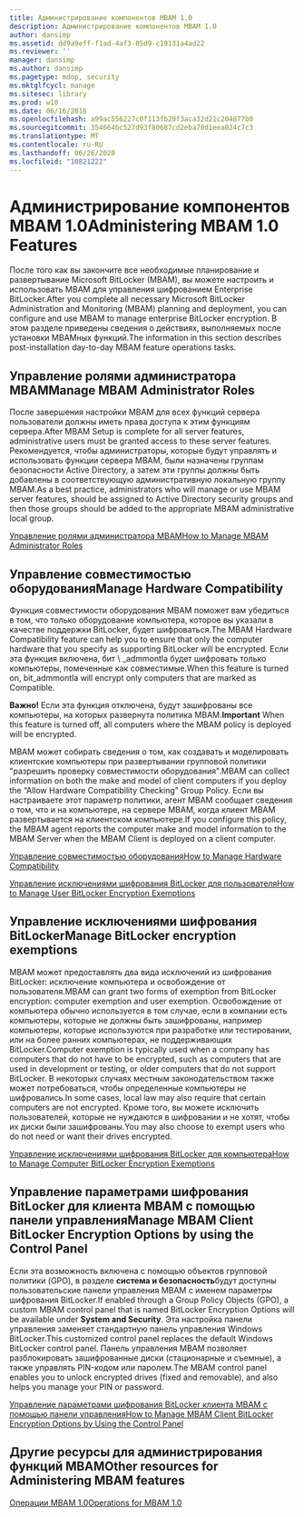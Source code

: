 ```yaml
---
title: Администрирование компонентов MBAM 1.0
description: Администрирование компонентов MBAM 1.0
author: dansimp
ms.assetid: dd9a9eff-f1ad-4af3-85d9-c19131a4ad22
ms.reviewer: ''
manager: dansimp
ms.author: dansimp
ms.pagetype: mdop, security
ms.mktglfcycl: manage
ms.sitesec: library
ms.prod: w10
ms.date: 06/16/2016
ms.openlocfilehash: a99ac556227c0f113fb20f3aca32d21c204877b0
ms.sourcegitcommit: 354664bc527d93f80687cd2eba70d1eea024c7c3
ms.translationtype: MT
ms.contentlocale: ru-RU
ms.lasthandoff: 06/26/2020
ms.locfileid: "10821222"
---
```

# <span data-ttu-id="84809-103">Администрирование компонентов MBAM 1.0</span><span class="sxs-lookup"><span data-stu-id="84809-103">Administering MBAM 1.0 Features</span></span>


<span data-ttu-id="84809-104">После того как вы закончите все необходимые планирование и развертывание Microsoft BitLocker (MBAM), вы можете настроить и использовать MBAM для управления шифрованием Enterprise BitLocker.</span><span class="sxs-lookup"><span data-stu-id="84809-104">After you complete all necessary Microsoft BitLocker Administration and Monitoring (MBAM) planning and deployment, you can configure and use MBAM to manage enterprise BitLocker encryption.</span></span> <span data-ttu-id="84809-105">В этом разделе приведены сведения о действиях, выполняемых после установки MBAMных функций.</span><span class="sxs-lookup"><span data-stu-id="84809-105">The information in this section describes post-installation day-to-day MBAM feature operations tasks.</span></span>

## <span data-ttu-id="84809-106">Управление ролями администратора MBAM</span><span class="sxs-lookup"><span data-stu-id="84809-106">Manage MBAM Administrator Roles</span></span>


<span data-ttu-id="84809-107">После завершения настройки MBAM для всех функций сервера пользователи должны иметь права доступа к этим функциям сервера.</span><span class="sxs-lookup"><span data-stu-id="84809-107">After MBAM Setup is complete for all server features, administrative users must be granted access to these server features.</span></span> <span data-ttu-id="84809-108">Рекомендуется, чтобы администраторы, которые будут управлять и использовать функции сервера MBAM, были назначены группам безопасности Active Directory, а затем эти группы должны быть добавлены в соответствующую административную локальную группу MBAM.</span><span class="sxs-lookup"><span data-stu-id="84809-108">As a best practice, administrators who will manage or use MBAM server features, should be assigned to Active Directory security groups and then those groups should be added to the appropriate MBAM administrative local group.</span></span>

[<span data-ttu-id="84809-109">Управление ролями администратора MBAM</span><span class="sxs-lookup"><span data-stu-id="84809-109">How to Manage MBAM Administrator Roles</span></span>](how-to-manage-mbam-administrator-roles-mbam-1.md)

## <span data-ttu-id="84809-110">Управление совместимостью оборудования</span><span class="sxs-lookup"><span data-stu-id="84809-110">Manage Hardware Compatibility</span></span>


<span data-ttu-id="84809-111">Функция совместимости оборудования MBAM поможет вам убедиться в том, что только оборудование компьютера, которое вы указали в качестве поддержки BitLocker, будет шифроваться.</span><span class="sxs-lookup"><span data-stu-id="84809-111">The MBAM Hardware Compatibility feature can help you to ensure that only the computer hardware that you specify as supporting BitLocker will be encrypted.</span></span> <span data-ttu-id="84809-112">Если эта функция включена, бит \ _admmontla будет шифровать только компьютеры, помеченные как совместимые.</span><span class="sxs-lookup"><span data-stu-id="84809-112">When this feature is turned on, bit\_admmontla will encrypt only computers that are marked as Compatible.</span></span>

<span data-ttu-id="84809-113">**Важно!**  Если эта функция отключена, будут зашифрованы все компьютеры, на которых развернута политика MBAM.</span><span class="sxs-lookup"><span data-stu-id="84809-113">**Important** When this feature is turned off, all computers where the MBAM policy is deployed will be encrypted.</span></span>

 

<span data-ttu-id="84809-114">MBAM может собирать сведения о том, как создавать и моделировать клиентские компьютеры при развертывании групповой политики "разрешить проверку совместимости оборудования".</span><span class="sxs-lookup"><span data-stu-id="84809-114">MBAM can collect information on both the make and model of client computers if you deploy the “Allow Hardware Compatibility Checking” Group Policy.</span></span> <span data-ttu-id="84809-115">Если вы настраиваете этот параметр политики, агент MBAM сообщает сведения о том, что и на компьютере, на сервере MBAM, когда клиент MBAM развертывается на клиентском компьютере.</span><span class="sxs-lookup"><span data-stu-id="84809-115">If you configure this policy, the MBAM agent reports the computer make and model information to the MBAM Server when the MBAM Client is deployed on a client computer.</span></span>

[<span data-ttu-id="84809-116">Управление совместимостью оборудования</span><span class="sxs-lookup"><span data-stu-id="84809-116">How to Manage Hardware Compatibility</span></span>](how-to-manage-hardware-compatibility-mbam-1.md)

[<span data-ttu-id="84809-117">Управление исключениями шифрования BitLocker для пользователя</span><span class="sxs-lookup"><span data-stu-id="84809-117">How to Manage User BitLocker Encryption Exemptions</span></span>](how-to-manage-user-bitlocker-encryption-exemptions-mbam-1.md)

## <span data-ttu-id="84809-118">Управление исключениями шифрования BitLocker</span><span class="sxs-lookup"><span data-stu-id="84809-118">Manage BitLocker encryption exemptions</span></span>


<span data-ttu-id="84809-119">MBAM может предоставлять два вида исключений из шифрования BitLocker: исключение компьютера и освобождение от пользователя.</span><span class="sxs-lookup"><span data-stu-id="84809-119">MBAM can grant two forms of exemption from BitLocker encryption: computer exemption and user exemption.</span></span> <span data-ttu-id="84809-120">Освобождение от компьютера обычно используется в том случае, если в компании есть компьютеры, которые не должны быть зашифрованы, например компьютеры, которые используются при разработке или тестировании, или на более ранних компьютерах, не поддерживающих BitLocker.</span><span class="sxs-lookup"><span data-stu-id="84809-120">Computer exemption is typically used when a company has computers that do not have to be encrypted, such as computers that are used in development or testing, or older computers that do not support BitLocker.</span></span> <span data-ttu-id="84809-121">В некоторых случаях местным законодательством также может потребоваться, чтобы определенные компьютеры не шифровались.</span><span class="sxs-lookup"><span data-stu-id="84809-121">In some cases, local law may also require that certain computers are not encrypted.</span></span> <span data-ttu-id="84809-122">Кроме того, вы можете исключить пользователей, которые не нуждаются в шифровании и не хотят, чтобы их диски были зашифрованы.</span><span class="sxs-lookup"><span data-stu-id="84809-122">You may also choose to exempt users who do not need or want their drives encrypted.</span></span>

[<span data-ttu-id="84809-123">Управление исключениями шифрования BitLocker для компьютера</span><span class="sxs-lookup"><span data-stu-id="84809-123">How to Manage Computer BitLocker Encryption Exemptions</span></span>](how-to-manage-computer-bitlocker-encryption-exemptions.md)

## <span data-ttu-id="84809-124">Управление параметрами шифрования BitLocker для клиента MBAM с помощью панели управления</span><span class="sxs-lookup"><span data-stu-id="84809-124">Manage MBAM Client BitLocker Encryption Options by using the Control Panel</span></span>


<span data-ttu-id="84809-125">Если эта возможность включена с помощью объектов групповой политики (GPO), в разделе **система и безопасность**будут доступны пользовательские панели управления MBAM с именем параметры шифрования BitLocker.</span><span class="sxs-lookup"><span data-stu-id="84809-125">If enabled through a Group Policy Objects (GPO), a custom MBAM control panel that is named BitLocker Encryption Options will be available under **System and Security**.</span></span> <span data-ttu-id="84809-126">Эта настройка панели управления заменяет стандартную панель управления Windows BitLocker.</span><span class="sxs-lookup"><span data-stu-id="84809-126">This customized control panel replaces the default Windows BitLocker control panel.</span></span> <span data-ttu-id="84809-127">Панель управления MBAM позволяет разблокировать зашифрованные диски (стационарные и съемные), а также управлять PIN-кодом или паролем.</span><span class="sxs-lookup"><span data-stu-id="84809-127">The MBAM control panel enables you to unlock encrypted drives (fixed and removable), and also helps you manage your PIN or password.</span></span>

[<span data-ttu-id="84809-128">Управление параметрами шифрования BitLocker клиента MBAM с помощью панели управления</span><span class="sxs-lookup"><span data-stu-id="84809-128">How to Manage MBAM Client BitLocker Encryption Options by Using the Control Panel</span></span>](how-to-manage-mbam-client-bitlocker-encryption-options-by-using-the-control-panel-mbam-1.md)

## <span data-ttu-id="84809-129">Другие ресурсы для администрирования функций MBAM</span><span class="sxs-lookup"><span data-stu-id="84809-129">Other resources for Administering MBAM features</span></span>


[<span data-ttu-id="84809-130">Операции MBAM 1.0</span><span class="sxs-lookup"><span data-stu-id="84809-130">Operations for MBAM 1.0</span></span>](operations-for-mbam-10.md)

 

 





